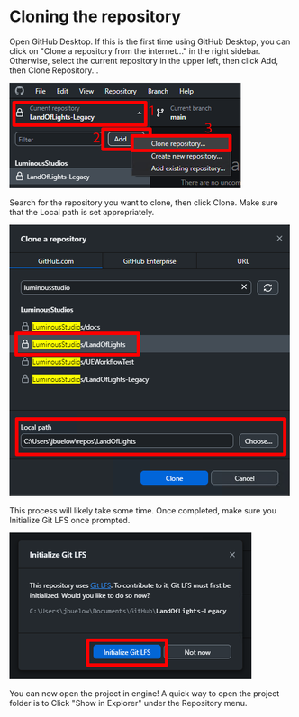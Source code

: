 # Cloning the repository

Open GitHub Desktop. If this is the first time using GitHub Desktop, you can click on "Clone a repository from the internet..." in the right sidebar.
Otherwise, select the current repository in the upper left, then click Add, then Clone Repository...

![](./img/clone-gh-clone.png)

Search for the repository you want to clone, then click Clone. Make sure that the Local path is set appropriately.

![](./img/clone-gh-select.png)

This process will likely take some time. Once completed, make sure you Initialize Git LFS once prompted.

![](./img/clone-gh-initlfs.png)

You can now open the project in engine! A quick way to open the project folder is to Click "Show in Explorer" under the Repository menu.

